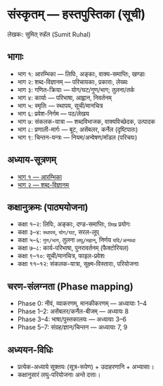 # संस्कृतम् — हस्तपुस्तिका (सूची)

लेखकः: सुमित् रुहॅल (Sumit Ruhal)

## भागाः
- भाग १: आरम्भिका — लिपिः, अङ्काः, वाक्य-समाप्तिः, खण्डाः
- भाग २: शब्द-विज्ञानम् — परिचायकाः, प्रकाराः, लेख्यः
- भाग ३: गणित-क्रियाः — योग/घट/गुण/भाग; तुलना/तर्क
- भाग ४: कार्याः — परिभाषा, आह्वान, निवर्तनम्
- भाग ५: स्मृतिः — स्थापय, सूची/मानचित्र
- भाग ६: प्रवेश-निर्गम — पठ/लेखय
- भाग ७: संकलक-यात्रा — शब्दविभाजक, वाक्यविच्छेदक, उत्पादक
- भाग ८: प्रणाली-मार्गः — बूट, असेंबलर, कर्नेल (दृष्टिपातः)
- भाग ९: चिन्तन-यन्त्रः — नियम/अन्वेषण/मॉडल (परिचयः)

## अध्याय-सूत्रणम्
- [भाग १ — आरम्भिका](भाग-१-आरम्भिका.md)
- [भाग २ — शब्द-विज्ञानम्](भाग-२-शब्द-विज्ञानम्.md)

## कक्षानुक्रमः (पाठ्ययोजना)
- कक्षा १–२: लिपिः, अङ्काः, दण्ड-समाप्तिः, `लिख` प्रयोगः
- कक्षा ३–४: `स्थापय`, `योग/घट`, सरल-लूप्
- कक्षा ५–६: `गुण/भाग`, तुलना `लघु/महान्`, निर्णय `यदि/अन्यथा`
- कक्षा ७–८: कार्य-परिभाषा, पुनरावर्तनम् (फैक्टोरियल)
- कक्षा ९–१०: सूची/मानचित्र, फाइल-प्रवेशः
- कक्षा ११–१२: संकलक-यात्रा, सूक्ष्म-विस्ताराः, परियोजनाः

## चरण-संलग्नता (Phase mapping)
- Phase 0: नीवं, व्याकरणम्, मानकीकरणम् — अध्यायाः 1–4
- Phase 1–2: असेंबलर/कर्नेल-बीजम् — अध्यायः 8
- Phase 3–4: भाषा/पुस्तकालयः — अध्यायाः 3–6
- Phase 5–7: संग्रह/ज्ञान/चिन्तन — अध्यायाः 7, 9

## अध्ययन-विधिः
- प्रत्येक-अध्याये सूक्तयः (सूत्र-रूपेण) + उदाहरणानि + अभ्यासाः।
- कक्षानुसारं लघु-परियोजनाः अन्ते दत्ताः।
